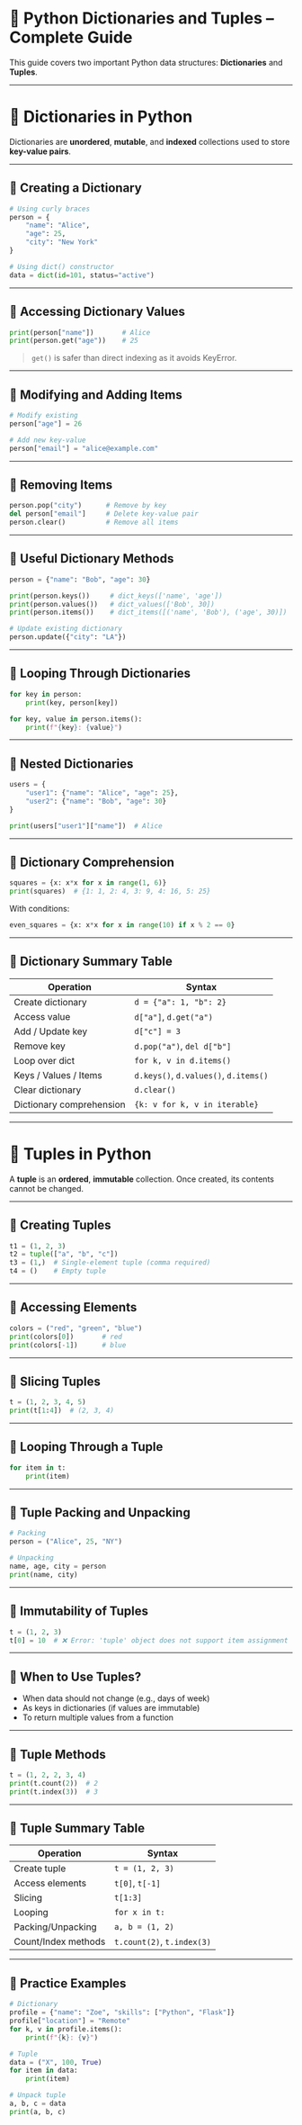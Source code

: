 # 📘 Python Dictionaries and Tuples – Complete Guide

This guide covers two important Python data structures: **Dictionaries** and **Tuples**.

---

# 🧾 Dictionaries in Python

Dictionaries are **unordered**, **mutable**, and **indexed** collections used to store **key-value pairs**.

---

## 🔹 Creating a Dictionary

```python
# Using curly braces
person = {
    "name": "Alice",
    "age": 25,
    "city": "New York"
}

# Using dict() constructor
data = dict(id=101, status="active")
```

---

## 🔹 Accessing Dictionary Values

```python
print(person["name"])       # Alice
print(person.get("age"))    # 25
```

> `get()` is safer than direct indexing as it avoids KeyError.

---

## 🔹 Modifying and Adding Items

```python
# Modify existing
person["age"] = 26

# Add new key-value
person["email"] = "alice@example.com"
```

---

## 🔹 Removing Items

```python
person.pop("city")      # Remove by key
del person["email"]     # Delete key-value pair
person.clear()          # Remove all items
```

---

## 🔹 Useful Dictionary Methods

```python
person = {"name": "Bob", "age": 30}

print(person.keys())     # dict_keys(['name', 'age'])
print(person.values())   # dict_values(['Bob', 30])
print(person.items())    # dict_items([('name', 'Bob'), ('age', 30)])

# Update existing dictionary
person.update({"city": "LA"})
```

---

## 🔹 Looping Through Dictionaries

```python
for key in person:
    print(key, person[key])

for key, value in person.items():
    print(f"{key}: {value}")
```

---

## 🔹 Nested Dictionaries

```python
users = {
    "user1": {"name": "Alice", "age": 25},
    "user2": {"name": "Bob", "age": 30}
}

print(users["user1"]["name"])  # Alice
```

---

## 🔹 Dictionary Comprehension

```python
squares = {x: x*x for x in range(1, 6)}
print(squares)  # {1: 1, 2: 4, 3: 9, 4: 16, 5: 25}
```

With conditions:
```python
even_squares = {x: x*x for x in range(10) if x % 2 == 0}
```

---

## 📌 Dictionary Summary Table

| Operation               | Syntax                                  |
|-------------------------|-----------------------------------------|
| Create dictionary       | `d = {"a": 1, "b": 2}`                  |
| Access value            | `d["a"]`, `d.get("a")`                  |
| Add / Update key        | `d["c"] = 3`                             |
| Remove key              | `d.pop("a")`, `del d["b"]`              |
| Loop over dict          | `for k, v in d.items()`                 |
| Keys / Values / Items   | `d.keys()`, `d.values()`, `d.items()`   |
| Clear dictionary        | `d.clear()`                             |
| Dictionary comprehension| `{k: v for k, v in iterable}`           |

---

# 🎯 Tuples in Python

A **tuple** is an **ordered**, **immutable** collection. Once created, its contents cannot be changed.

---

## 🔹 Creating Tuples

```python
t1 = (1, 2, 3)
t2 = tuple(["a", "b", "c"])
t3 = (1,)  # Single-element tuple (comma required)
t4 = ()    # Empty tuple
```

---

## 🔹 Accessing Elements

```python
colors = ("red", "green", "blue")
print(colors[0])       # red
print(colors[-1])      # blue
```

---

## 🔹 Slicing Tuples

```python
t = (1, 2, 3, 4, 5)
print(t[1:4])  # (2, 3, 4)
```

---

## 🔹 Looping Through a Tuple

```python
for item in t:
    print(item)
```

---

## 🔹 Tuple Packing and Unpacking

```python
# Packing
person = ("Alice", 25, "NY")

# Unpacking
name, age, city = person
print(name, city)
```

---

## 🔹 Immutability of Tuples

```python
t = (1, 2, 3)
t[0] = 10  # ❌ Error: 'tuple' object does not support item assignment
```

---

## 🔹 When to Use Tuples?
- When data should not change (e.g., days of week)
- As keys in dictionaries (if values are immutable)
- To return multiple values from a function

---

## 🔹 Tuple Methods

```python
t = (1, 2, 2, 3, 4)
print(t.count(2))  # 2
print(t.index(3))  # 3
```

---

## 📌 Tuple Summary Table

| Operation             | Syntax                           |
|------------------------|----------------------------------|
| Create tuple           | `t = (1, 2, 3)`                  |
| Access elements        | `t[0]`, `t[-1]`                  |
| Slicing                | `t[1:3]`                         |
| Looping                | `for x in t:`                    |
| Packing/Unpacking      | `a, b = (1, 2)`                  |
| Count/Index methods    | `t.count(2)`, `t.index(3)`       |

---

## 🧪 Practice Examples

```python
# Dictionary
profile = {"name": "Zoe", "skills": ["Python", "Flask"]}
profile["location"] = "Remote"
for k, v in profile.items():
    print(f"{k}: {v}")

# Tuple
data = ("X", 100, True)
for item in data:
    print(item)

# Unpack tuple
a, b, c = data
print(a, b, c)
```
